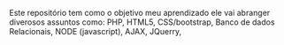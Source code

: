 Este repositório tem como o objetivo meu aprendizado ele vai abranger diverosos assuntos como:
PHP,
HTML5, 
CSS/bootstrap, 
Banco de dados Relacionais, 
NODE (javascript),
AJAX,
JQuerry,
 
 
